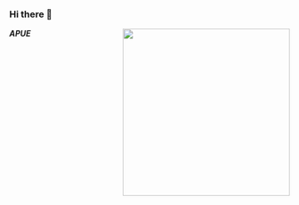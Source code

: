 ### Hi there 👋

<img align="right" src="https://octodex.github.com/images/welcometocat.png" width="300">

***APUE***
